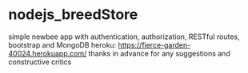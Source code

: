 # nodejs_breedStore
simple newbee app with authentication, authorization, RESTful routes, bootstrap and MongoDB
heroku: https://fierce-garden-40024.herokuapp.com/
thanks in advance for any suggestions and constructive critics
